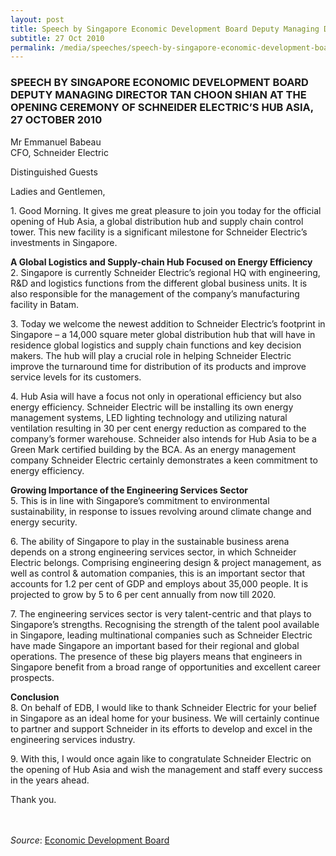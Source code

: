 ```yaml
---
layout: post
title: Speech by Singapore Economic Development Board Deputy Managing Director Tan Choon Shian at the Opening Ceremony of Schneider Electric’s Hub Asia
subtitle: 27 Oct 2010
permalink: /media/speeches/speech-by-singapore-economic-development-board-deputy-managing-director-tan-choon-shian-at-the-opening-ceremony-of-schneider-electric-s-hub-asia-27-october-2010
---
```


### SPEECH BY SINGAPORE ECONOMIC DEVELOPMENT BOARD DEPUTY MANAGING DIRECTOR TAN CHOON SHIAN AT THE OPENING CEREMONY OF SCHNEIDER ELECTRIC’S HUB ASIA, 27 OCTOBER 2010

Mr Emmanuel Babeau  
CFO, Schneider Electric

Distinguished Guests

Ladies and Gentlemen,

1\. Good Morning. It gives me great pleasure to join you today for the official opening of Hub Asia, a global distribution hub and supply chain control tower. This new facility is a significant milestone for Schneider Electric’s investments in Singapore.

**A Global Logistics and Supply-chain Hub Focused on Energy Efficiency**  
2\. Singapore is currently Schneider Electric’s regional HQ with engineering, R&D and logistics functions from the different global business units. It is also responsible for the management of the company’s manufacturing facility in Batam.

3\. Today we welcome the newest addition to Schneider Electric’s footprint in Singapore – a 14,000 square meter global distribution hub that will have in residence global logistics and supply chain functions and key decision makers. The hub will play a crucial role in helping Schneider Electric improve the turnaround time for distribution of its products and improve service levels for its customers.

4\. Hub Asia will have a focus not only in operational efficiency but also energy efficiency. Schneider Electric will be installing its own energy management systems, LED lighting technology and utilizing natural ventilation resulting in 30 per cent energy reduction as compared to the company’s former warehouse. Schneider also intends for Hub Asia to be a Green Mark certified building by the BCA. As an energy management company Schneider Electric certainly demonstrates a keen commitment to energy efficiency.


**Growing Importance of the Engineering Services Sector**  
5\. This is in line with Singapore’s commitment to environmental sustainability, in response to issues revolving around climate change and energy security.

6\. The ability of Singapore to play in the sustainable business arena depends on a strong engineering services sector, in which Schneider Electric belongs. Comprising engineering design & project management, as well as control & automation companies, this is an important sector that accounts for 1.2 per cent of GDP and employs about 35,000 people. It is projected to grow by 5 to 6 per cent annually from now till 2020.

7\. The engineering services sector is very talent-centric and that plays to Singapore’s strengths. Recognising the strength of the talent pool available in Singapore, leading multinational companies such as Schneider Electric have made Singapore an important based for their regional and global operations. The presence of these big players means that engineers in Singapore benefit from a broad range of opportunities and excellent career prospects.


**Conclusion**  
8\. On behalf of EDB, I would like to thank Schneider Electric for your belief in Singapore as an ideal home for your business. We will certainly continue to partner and support Schneider in its efforts to develop and excel in the engineering services industry.

9\. With this, I would once again like to congratulate Schneider Electric on the opening of Hub Asia and wish the management and staff every success in the years ahead.

Thank you.
<br><br><br>



*Source*: [<a href="https://www.edb.gov.sg/" target="_blank">Economic Development Board</a>](https://www.edb.gov.sg/)
